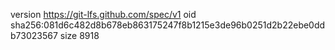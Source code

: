 version https://git-lfs.github.com/spec/v1
oid sha256:081d6c482d8b678eb863175247f8b1215e3de96b0251d2b22ebe0ddb73023567
size 8918
